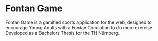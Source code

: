 # Fontan Game
Fontan Game is a gamified sports application for the web, designed to encourage Young Adults with a Fontan Circulation to do more exercise. Developed as a Bachelors Thesis for the TH Nürnberg. 